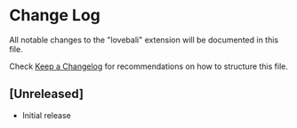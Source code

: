 # Change Log

All notable changes to the "lovebali" extension will be documented in this file.

Check [Keep a Changelog](http://keepachangelog.com/) for recommendations on how to structure this file.

## [Unreleased]

- Initial release